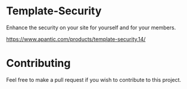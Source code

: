 # Template-Security
Enhance the security on your site for yourself and for your members.

https://www.apantic.com/products/template-security.14/

# Contributing
Feel free to make a pull request if you wish to contribute to this project.
